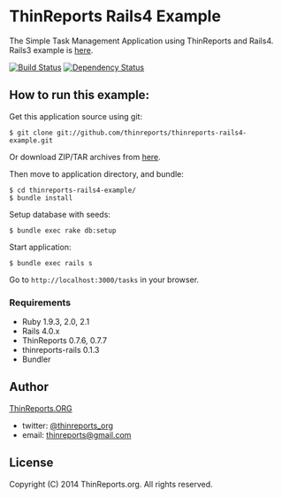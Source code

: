 # ThinReports Rails4 Example

The Simple Task Management Application using ThinReports and Rails4. 
Rails3 example is [here](https://github.com/thinreports/thinreports-rails3-example).

[![Build Status](https://travis-ci.org/thinreports/thinreports-rails4-example.png)](https://travis-ci.org/thinreports/thinreports-rails4-example)
[![Dependency Status](https://gemnasium.com/thinreports/thinreports-rails4-example.png)](https://gemnasium.com/thinreports/thinreports-rails4-example)

## How to run this example:

Get this application source using git:

    $ git clone git://github.com/thinreports/thinreports-rails4-example.git

Or download ZIP/TAR archives from [here](https://github.com/thinreports/thinreports-rails4-example/archive/master.zip).

Then move to application directory, and bundle:

    $ cd thinreports-rails4-example/
    $ bundle install

Setup database with seeds:

    $ bundle exec rake db:setup

Start application:

    $ bundle exec rails s

Go to `http://localhost:3000/tasks` in your browser.

### Requirements

* Ruby 1.9.3, 2.0, 2.1
* Rails 4.0.x
* ThinReports 0.7.6, 0.7.7
* thinreports-rails 0.1.3
* Bundler

## Author

[ThinReports.ORG](http://www.thinreports.org)

* twitter: [@thinreports_org](https://twitter.com/thinreports_org)
* email: [thinreports@gmail.com](mailto:thinreports@gmail.com)

## License

Copyright (C) 2014 ThinReports.org. All rights reserved.
